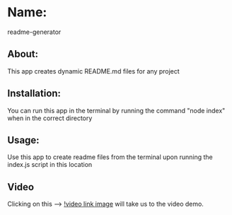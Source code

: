 
# Name:  
readme-generator
## About:  
This app creates dynamic README.md files for any project
## Installation:  
You can run this app in the terminal by running the command "node index" when in the correct directory 

## Usage:  
Use this app to create readme files from the terminal upon running the index.js script in this location

## Video

Clicking on this --> [!video link image](https://drive.google.com/file/d/1ZXj8BQ-yA28BDtPpKeK0yGzDaZ4aHmGB/view?usp=sharing) will take us to the video demo.